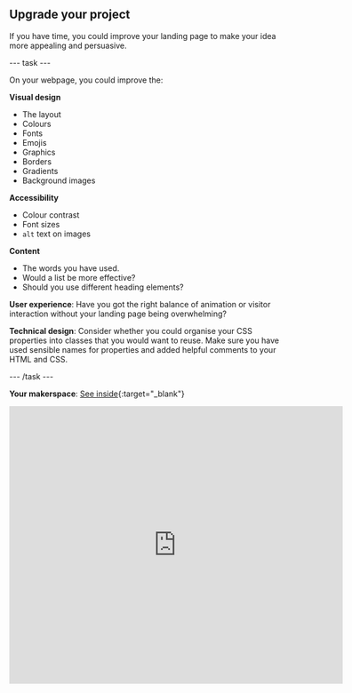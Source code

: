 ## Upgrade your project

If you have time, you could improve your landing page to make your idea more appealing and persuasive.

--- task ---

On your webpage, you could improve the:

**Visual design**
+ The layout
+ Colours
+ Fonts
+ Emojis
+ Graphics
+ Borders
+ Gradients
+ Background images

**Accessibility**
+ Colour contrast 
+ Font sizes 
+ `alt` text on images

**Content** 
+ The words you have used.
+ Would a list be more effective?
+ Should you use different heading elements?

**User experience**: Have you got the right balance of animation or visitor interaction without your landing page being overwhelming?

**Technical design**: Consider whether you could organise your CSS properties into classes that you would want to reuse. Make sure you have used sensible names for properties and added helpful comments to your HTML and CSS. 

--- /task ---

**Your makerspace**: [See inside](https://editor.raspberrypi.org/en/projects/your-makerspace){:target="_blank"}
<div>
<iframe src="https://editor.raspberrypi.org/en/embed/viewer/your-makerspace" width="600" height="500" frameborder="0" marginwidth="0" marginheight="0" allowfullscreen> </iframe>
</div>
